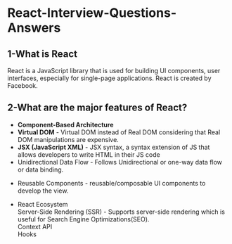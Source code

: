 # React-Interview-Questions-Answers

## 1-What is React
React is a JavaScript library that is used for building UI components, user interfaces, especially for single-page applications.
React is  created by Facebook.

## 2-What are the major features of React?
- **Component-Based Architecture**   
- **Virtual DOM** - Virtual DOM instead of Real DOM considering that Real DOM manipulations are expensive.  
- **JSX (JavaScript XML)** - JSX syntax, a syntax extension of JS that allows developers to write HTML in their JS code  
- Unidirectional Data Flow - Follows Unidirectional or one-way data flow or data binding.  
* Reusable Components - reusable/composable UI components to develop the view.  
+ React Ecosystem  
Server-Side Rendering (SSR) - Supports server-side rendering which is useful for Search Engine Optimizations(SEO).  
Context API  
Hooks  
